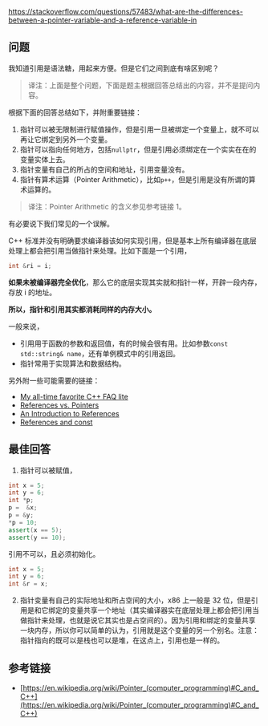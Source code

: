<https://stackoverflow.com/questions/57483/what-are-the-differences-between-a-pointer-variable-and-a-reference-variable-in>

## 问题

我知道引用是语法糖，用起来方便。但是它们之间到底有啥区别呢？

>译注：上面是整个问题，下面是题主根据回答总结出的内容，并不是提问内容。

根据下面的回答总结如下，并附重要链接：

 1. 指针可以被无限制进行赋值操作，但是引用一旦被绑定一个变量上，就不可以再让它绑定到另外一个变量。
 2. 指针可以指向任何地方，包括`nullptr`，但是引用必须绑定在一个实实在在的变量实体上去。
 3. 指针变量有自己的所占的空间和地址，引用变量没有。
 4. 指针有算术运算（Pointer Arithmetic），比如`p++`，但是引用是没有所谓的算术运算的。

>译注：Pointer Arithmetic 的含义参见参考链接 1。

有必要说下我们常见的一个误解。

C++ 标准并没有明确要求编译器该如何实现引用，但是基本上所有编译器在底层处理上都会把引用当做指针来处理。比如下面是一个引用，

```c++
int &ri = i;
```

**如果未被编译器完全优化**，那么它的底层实现其实就和指针一样，开辟一段内存，存放 i 的地址。

**所以，指针和引用其实都消耗同样的内存大小。**

一般来说，

- 引用用于函数的参数和返回值，有的时候会很有用。比如参数`const std::string& name`，还有单例模式中的引用返回。
- 指针常用于实现算法和数据结构。

另外附一些可能需要的链接：

- [My all-time favorite C++ FAQ lite](http://yosefk.com/c++fqa/ref.html)
- [References vs. Pointers](http://www.embedded.com/electronics-blogs/programming-pointers/4023307/References-vs-Pointers)
- [An Introduction to References](http://www.embedded.com/electronics-blogs/programming-pointers/4024641/An-Introduction-to-References)
- [References and const](http://www.embedded.com/electronics-blogs/programming-pointers/4023290/References-and-const)

## 最佳回答

 1. 指针可以被赋值，
 ```c++
 int x = 5;
int y = 6;
int *p;
p =  &x;
p = &y;
*p = 10;
assert(x == 5);
assert(y == 10);
 ```
 引用不可以，且必须初始化。
 ```c++
 int x = 5;
int y = 6;
int &r = x;
 ```
 2. 指针变量有自己的实际地址和所占空间的大小，x86 上一般是 32 位，但是引用是和它绑定的变量共享一个地址（其实编译器实在底层处理上都会把引用当做指针来处理，也就是说它其实也是占空间的）。因为引用和绑定的变量共享一块内存，所以你可以简单的认为，引用就是这个变量的另一个别名。注意：指针指向的既可以是栈也可以是堆，在这点上，引用也是一样的。

## 参考链接

- [https://en.wikipedia.org/wiki/Pointer_(computer_programming)#C_and_C++](https://en.wikipedia.org/wiki/Pointer_(computer_programming)#C_and_C++)

